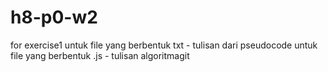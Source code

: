 # h8-p0-w2

for exercise1 
untuk file yang berbentuk txt - tulisan dari pseudocode
untuk file yang berbentuk .js - tulisan algoritmagit 